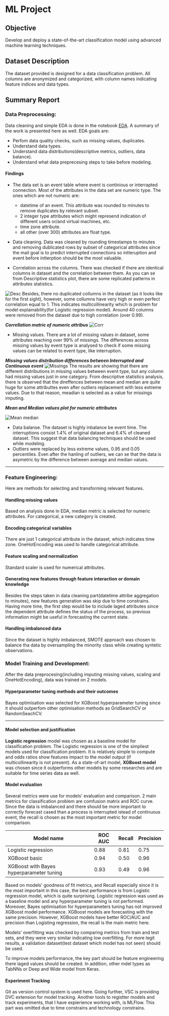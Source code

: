# ML Project
## Objective
Develop and deploy a state-of-the-art classification model using advanced machine learning techniques.

## Dataset Description
The dataset provided is designed for a data classification problem. All columns are anonymized and categorized, with column names indicating feature indices and data types.

## Summary Report

### Data Preprocessing:
Data cleaning and simple EDA is done in the notebook [EDA](./EDA.ipynb). A summary of the work is presented here as well. 
EDA goals are:
- Perfom data quality checks, such as missing values, duplicates.
- Understand data types.
- Understand data distributions(descriptive metrics, outliers, data balance).
- Understand what data preprecesing steps to take before modeling.

#### Findings

- The data set is an event table where event is continious or interrapted connection. Most of the attributes in the data set are numeric type. The ones which are not numeric are:
    - datetime of an event. This attribute was rounded to minutes to remove duplicates by relevant subset.
    - 2 integer type attributes which might represend indication of different users or/and virtual machines, etc.
    - time zone attribute.
    - all other (over 300) attributes are float type. 

- Data cleaning. Data was cleaned by rounding timestamps to minutes and removing dublicated rows by subset of categorical attributes since the mail goal is to predict interrupted connections so intteruption and event before intterption should be the most valuable.
- Correlation across the columns. There was checked if there are identical columns in dataset and the correlation between them. As you can se from Descriptive statistics plot, there are some replicated patterns in attributes statistics. 

![Desc](./pictures/desr_plot.png)
Besides, there no duplicated collumns in the dataset (as it looks like for the first sight), however, some collumns have very high or even perfect correlation equal to 1. This indicates multicollinearity which is problem for model explainability(for Logistic regression model). Around 40 columns were removed from the dataset due to high correlation (over 0.99).

***Correllation matric of numeric attribus*** 
![Corr](./pictures/corr.png)
- Missing values. There are a lot of missing values in dataset, some attributes reaching over 99% of missings. The differences across missing values by event type is analysed to check if some missing values can be related to event type, like interruption.

***Missing values distribution differences between Interrupted and Continuous event*** 
![Missings](./pictures/missing_diff.png)
The results are showing that there are different distributions in missing values between event type, but any column had missing values just in one category. From descriptive statistics analysis, there is observed that the direffences between mean and median are quite huge for some attributtes even after outliers replacement with less extreme values. Due to that reason, meadian is selected as a value for missings imputing.

***Mean and Median values plot for numeric attributes***  

![Mean median](./pictures/mean_median.png)  

- Data balanse. The dataset is highly inbalance be event time. The interruptions consist 1.4% of original dataset and 6.4% of cleaned dataset. This suggest that data balancing techniques should be used while modeling.
- Outliers were replaced by less extreme values, 0.95 and 0.05 percentiles. Even after the hanling of outliers, we can se that the data is asymetric by the difference between average and median values.
---
### Feature Engineering:
Here are methods for selecting and transforming relevant features.
#### Handling missing values
Based on analysis done in EDA, median metric is selected for numeric attributes. For categorical, a new category is created. 
#### Encoding categorical variables
There are just 1 categorical attribute in the dataset, which indicates time zone. OneHotEncoding was used to handle categorical attribute.
#### Feature scaling and normalization
Standard scaler is used for numerical attributes.
#### Generating new features through feature interaction or domain knowledge
Besides the steps taken in data cleaning part(datetime attribe aggregation to minutes), new features generation was skip due to time constrains. Having more time, the first step would be to include laged attributes since the dependent attribute defines the status of the process, so previous information might be useful in forecasting the current state.
#### Handling imbalanced data
Since the dataset is highly imbalanced, SMOTE approach was chosen to balance tha data by oversampling the minority class while creating syntetic observations.
### Model Training and Development:
After the data preprocesing(including imputing missing values, scaling and OneHotEncoding), data was trained on 2 models.
#### Hyperparameter tuning methods and their outcomes
Bayes optimisation was selected for XGBoost hyperparameter tuning since it should outperfom other optimisation methods as GridSearchCV or RandomSeachCV.

---
#### Model selection and justification
**Logistic regression** model was chosen as a baseline model for classification problem. The Logistic regression is one of the simpliest models used for classification problem. It is relatively simple to compute and odds ratios show features impact to the model output (if multicollinearity is not present).
As a state-of-art model, **XGBoost model** was chosen since it outperforms other models by some researches and are suitable for time series data as well. 
#### Model evaluation
Several metrics were use for models' evaluation and comparison. 2 main metrics for classification problem are comfusion matrix and ROC curve. Since the data is imbalanced and there should be more important to correctly forecast cased than a process is interrupted istead of continuous event, the recall is chosen as the most important metric for model comparison.

|Model name | ROC AUC | Recall | Precision|
|----------------------------------------|----------|----------|----------|
|Logistic regression	|0.88|	0.81|	0.75|
|XGBoost basic	|0.94 |	0.50 |	0.96 |
|XGBoost with Bayes hyperparameter tuning	|0.93|	0.49 |	0.96|

Based on models' goodness of fit metrics, and Recall especially since it is the most important in this case, the best performance is from Logistic regression model, which is quite surprising. Logistic regression was used as a baseline model and any hyperparameter tuning is not performed. Moreover, Bayes optimisation for hyperparameters tuning has not improved XGBoost model performance. XGBoost models are forecasting with the same precision. However, XGBoost models have better ROC/AUC and precision than Logisting regression, the recall is the main metric here.

Models' overfitting was checked by comparing metrics from train and test sets, and they were very similar indicating low overfitting. For more legit results, a validation dataset(test dataset which model has not seen) should be used.

To improve models performance, the key part should be feature engineering there laged values should be created. In addition, other mdel types as TabNNs or Deep and Wide model from Keras.

#### Experiment Tracking
Git as version control system is used here. Going further, VSC is providing DVC extension for model tracking. Another tools to registter models and track experiments, that I have expierience working with, is MLFlow. This part was omitted due to time constrains and technology constrains.

